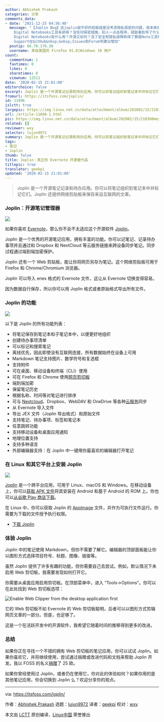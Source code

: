 ```yaml
---
author: Abhishek Prakash
categories: 分享
comments_data:
- date: '2021-12-25 04:56:48'
  message: "【Joplin Bug】这joplin就不好的短板就是没考虑隐私保密的问题，我本来想终于找到Evernote的替代品了，但下载了App后使用过发现，这TM居然没有locked功能，用来写个人日记和记录各种东西的想法都没了。没有锁定功能的Encrypted
    Digital Notebooks工具有卵用？没任何保密措施，别人一点击程序，就能看到写了什么，没任何隐私可言。<br />\r\n不用密码/密匙就能开的Encrypted
    Digital Notebooks有什么用？开源又如何？没了安全和隐私保障称得了算是Note工具吗？<br />\r\n所以建议老弟，如果你英文可以，就给joplin
    Support在GitHub&nbsp;&nbsp;Issues和Forum写建议增加"
  postip: 66.70.176.30
  username: 来自美国的 Firefox 91.0|Windows 10 用户
count:
  commentnum: 1
  favtimes: 0
  likes: 0
  sharetimes: 0
  viewnum: 12511
date: '2020-02-15 21:01:00'
editorchoice: false
excerpt: Joplin 是一个开源笔记记录和待办应用。你可以将笔记组织到笔记本中并标记它们。Joplin 还提供网络剪贴板来保存来自互联网的文章。
fromurl: https://itsfoss.com/joplin/
id: 11896
islctt: true
largepic: https://img.linux.net.cn/data/attachment/album/202002/15/210300meyagyuwawr1uhuw.jpg
url: /article-11896-1.html
pic: https://img.linux.net.cn/data/attachment/album/202002/15/210300meyagyuwawr1uhuw.jpg.thumb.jpg
related: []
reviewer: wxy
selector: lujun9972
summary: Joplin 是一个开源笔记记录和待办应用。你可以将笔记组织到笔记本中并标记它们。Joplin 还提供网络剪贴板来保存来自互联网的文章。
tags:
- 笔记
- Joplin
thumb: false
title: Joplin：真正的 Evernote 开源替代品
titlepic: true
translator: geekpi
updated: '2020-02-15 21:01:00'
---
```



> 
> Joplin 是一个开源笔记记录和待办应用。你可以将笔记组织到笔记本中并标记它们。Joplin 还提供网络剪贴板来保存来自互联网的文章。
> 
> 
> 


### Joplin：开源笔记管理器


![](/data/attachment/album/202002/15/210300meyagyuwawr1uhuw.jpg)


如果你喜欢 [Evernote](https://evernote.com/)，那么你不会不太适应这个开源软件 [Joplin](https://joplinapp.org/)。


Joplin 是一个优秀的开源笔记应用，拥有丰富的功能。你可以记笔记、记录待办事项并且通过和 Dropbox 和 NextCloud 等云服务链接来跨设备同步笔记。同步过程通过端到端加密保护。


Joplin 还有一个 Web 剪贴板，能让你将网页另存为笔记。这个网络剪贴板可用于 Firefox 和 Chrome/Chromium 浏览器。


Joplin 可以导入 enex 格式的 Evernote 文件，这让从 Evernote 切换变得容易。


因为数据自行保存，所以你可以用 Joplin 格式或者原始格式导出所有文件。


### Joplin 的功能


![](/data/attachment/album/202002/15/210303br9h2il5ntz9nold.png)


以下是 Joplin 的所有功能列表：


* 将笔记保存到笔记本和子笔记本中，以便更好地组织
* 创建待办事项清单
* 可以标记和搜索笔记
* 离线优先，因此即使没有互联网连接，所有数据始终在设备上可用
* Markdown 笔记支持图片、数学符号和复选框
* 支持附件
* 可在桌面、移动设备和终端（CLI）使用
* 可在 Firefox 和 Chrome 使用[网页剪切板](https://joplinapp.org/clipper/)
* 端到端加密
* 保留笔记历史
* 根据名称、时间等对笔记进行排序
* 可与 [Nextcloud](https://nextcloud.com/)、Dropbox、WebDAV 和 OneDrive 等各种[云服务](https://itsfoss.com/cloud-services-linux/)同步
* 从 Evernote 导入文件
* 导出 JEX 文件（Joplin 导出格式）和原始文件
* 支持笔记、待办事项、标签和笔记本
* 任意跳转功能
* 支持移动设备和桌面应用通知
* 地理位置支持
* 支持多种语言
* 外部编辑器支持：在 Joplin 中一键用你最喜欢的编辑器打开笔记


### 在 Linux 和其它平台上安装 Joplin


![](/data/attachment/album/202002/15/210219p04kvuwe9oknf109.jpg)


[Joplin](https://github.com/laurent22/joplin) 是一个跨平台应用，可用于 Linux、macOS 和 Windows。在移动设备上，你可以[获取 APK 文件](https://itsfoss.com/download-apk-ubuntu/)将其安装在 Android 和基于 Android 的 ROM 上。你也可以[从谷歌 Play 商店下载](https://play.google.com/store/apps/details?id=net.cozic.joplin&hl=en_US)。


在 Linux 中，你可以获取 Joplin 的 [AppImage](https://itsfoss.com/use-appimage-linux/) 文件，并作为可执行文件运行。你需要为下载的文件授予执行权限。


* [下载 Joplin](https://github.com/laurent22/joplin/releases)


### 体验 Joplin


Joplin 中的笔记使用 Markdown，但你不需要了解它。编辑器的顶部面板能让你以图形方式选择项目符号、标题、图像、链接等。


虽然 Joplin 提供了许多有趣的功能，但你需要自己去尝试。例如，默认情况下未启用 Web 剪切板，我需要发现如何打开它。


你需要从桌面应用启用剪切板。在顶部菜单中，进入 “Tools->Options”。你可以在此处找到 Web 剪切板选项：


![Enable Web Clipper from the desktop application first](/data/attachment/album/202002/15/210221vb20ziai0ki04yf2.jpg)


它的 Web 剪切板不如 Evernote 的 Web 剪切板聪明，后者可以以图形方式剪辑网页文章的一部分。但是，也足够了。


这是一个在活跃开发中的开源软件，我希望它随着时间的推移得到更多的改进。


### 总结


如果你正在寻找一个不错的拥有 Web 剪切板的笔记应用，你可以试试 Joplin。如果你喜欢它，并将继续使用，尝试通过捐赠或改进代码和文档来帮助 Joplin 开发。我以 FOSS 的名义[捐赠](https://itsfoss.com/donations-foss/)了 25 欧。


如果你曾经使用过 Joplin，或者仍在使用它，你对此的体验如何？如果你用的是其他笔记应用，你会切换到 Joplin 么？欢迎分享你的观点。




---


via: <https://itsfoss.com/joplin/>


作者：[Abhishek Prakash](https://itsfoss.com/author/abhishek/) 选题：[lujun9972](https://github.com/lujun9972) 译者：[geekpi](https://github.com/geekpi) 校对：[wxy](https://github.com/wxy)


本文由 [LCTT](https://github.com/LCTT/TranslateProject) 原创编译，[Linux中国](https://linux.cn/) 荣誉推出